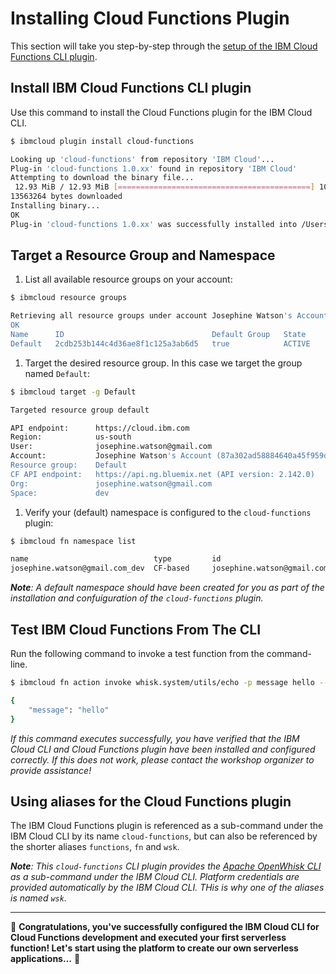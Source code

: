 # Installing Cloud Functions Plugin

This section will take you step-by-step through the [setup of the IBM Cloud Functions CLI plugin](https://cloud.ibm.com/functions/learn/cli).

## Install IBM Cloud Functions CLI plugin

Use this command to install the Cloud Functions plugin for the IBM Cloud CLI.

```bash
$ ibmcloud plugin install cloud-functions
```

```bash
Looking up 'cloud-functions' from repository 'IBM Cloud'...
Plug-in 'cloud-functions 1.0.xx' found in repository 'IBM Cloud'
Attempting to download the binary file...
 12.93 MiB / 12.93 MiB [===========================================] 100.00% 1s
13563264 bytes downloaded
Installing binary...
OK
Plug-in 'cloud-functions 1.0.xx' was successfully installed into /Users/Joesephine/.bluemix/plugins/cloud-functions. Use 'ibmcloud plugin show cloud-functions' to show its details.
```

## Target a Resource Group and Namespace

1. List all available resource groups on your account:
```bash
$ ibmcloud resource groups
```
```bash
Retrieving all resource groups under account Josephine Watson's Account as josephine.watson@gmail.com...
OK
Name      ID                                 Default Group   State
Default   2cdb253b144c4d36ae8f1c125a3ab6d5   true            ACTIVE
```

1. Target the desired resource group. In this case we target the group named `Default`:

```bash
$ ibmcloud target -g Default

Targeted resource group default

API endpoint:      https://cloud.ibm.com
Region:            us-south
User:              josephine.watson@gmail.com
Account:           Josephine Watson's Account (87a302ad58884640a45f959d3da6cc77)
Resource group:    Default
CF API endpoint:   https://api.ng.bluemix.net (API version: 2.142.0)
Org:               josephine.watson@gmail.com
Space:             dev
```

1. Verify your (default) namespace is configured to the `cloud-functions` plugin:

```bash
$ ibmcloud fn namespace list

name                            type         id
josephine.watson@gmail.com_dev  CF-based     josephine.watson@gmail.com_dev
```

_**Note**: A default namespace should have been created for you as part of the installation and confuiguration of the `cloud-functions` plugin._

## Test IBM Cloud Functions From The CLI

Run the following command to invoke a test function from the command-line.

```bash
$ ibmcloud fn action invoke whisk.system/utils/echo -p message hello --result
```

```bash
{
    "message": "hello"
}
```

_If this command executes successfully, you have verified that the IBM Cloud CLI and Cloud Functions plugin have been installed and configured correctly. If this does not work, please contact the workshop organizer to provide assistance!_

## Using aliases for the Cloud Functions plugin

The IBM Cloud Functions plugin is referenced as a sub-command under the IBM Cloud CLI by its name `cloud-functions`, but can also be referenced by the shorter aliases `functions`, `fn` and `wsk`.

_**Note**: This `cloud-functions` CLI plugin provides the_ [_Apache OpenWhisk CLI_](https://github.com/apache/incubator-openwhisk/blob/master/docs/cli.md) _as a sub-command under the IBM Cloud CLI. Platform credentials are provided automatically by the IBM Cloud CLI. THis is why one of the aliases is named `wsk`._

---
🎉 **Congratulations, you've successfully configured the IBM Cloud CLI for Cloud Functions development and executed your first serverless function! Let's start using the platform to create our own serverless applications…** 🎉
